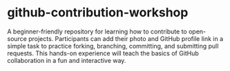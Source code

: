 # github-contribution-workshop
A beginner-friendly repository for learning how to contribute to open-source projects. Participants can add their photo and GitHub profile link in a simple task to practice forking, branching, committing, and submitting pull requests. This hands-on experience will teach the basics of GitHub collaboration in a fun and interactive way.
